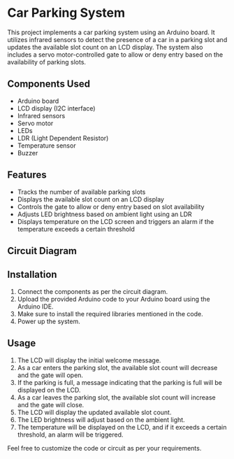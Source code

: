 # Car Parking System

This project implements a car parking system using an Arduino board. It utilizes infrared sensors to detect the presence of a car in a parking slot and updates the available slot count on an LCD display. The system also includes a servo motor-controlled gate to allow or deny entry based on the availability of parking slots.

## Components Used
- Arduino board
- LCD display (I2C interface)
- Infrared sensors
- Servo motor
- LEDs
- LDR (Light Dependent Resistor)
- Temperature sensor
- Buzzer

## Features
- Tracks the number of available parking slots
- Displays the available slot count on an LCD display
- Controls the gate to allow or deny entry based on slot availability
- Adjusts LED brightness based on ambient light using an LDR
- Displays temperature on the LCD screen and triggers an alarm if the temperature exceeds a certain threshold

## Circuit Diagram


## Installation
1. Connect the components as per the circuit diagram.
2. Upload the provided Arduino code to your Arduino board using the Arduino IDE.
3. Make sure to install the required libraries mentioned in the code.
4. Power up the system.

## Usage
1. The LCD will display the initial welcome message.
2. As a car enters the parking slot, the available slot count will decrease and the gate will open.
3. If the parking is full, a message indicating that the parking is full will be displayed on the LCD.
4. As a car leaves the parking slot, the available slot count will increase and the gate will close.
5. The LCD will display the updated available slot count.
6. The LED brightness will adjust based on the ambient light.
7. The temperature will be displayed on the LCD, and if it exceeds a certain threshold, an alarm will be triggered.

Feel free to customize the code or circuit as per your requirements.
